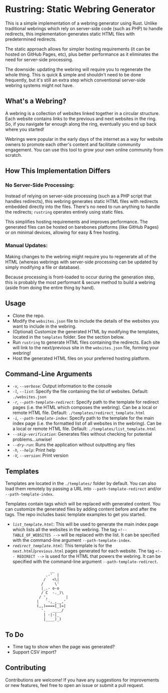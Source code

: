# Rustring: Static Webring Generator

This is a simple implementation of a webring generator using Rust. Unlike traditional webrings which rely on server-side code (such as PHP) to handle redirects, this implementation generates static HTML files with predetermined redirects.

The static approach allows for simpler hosting requirements (it can be hosted on GitHub Pages, etc), plus better performance as it eliminates the need for server-side processing. 

The downside: updating the webring will require you to regenerate the whole thing. This is quick & simple and shouldn't need to be done frequently, but it's still an extra step which conventional server-side webring systems might not have. 

## What's a Webring?

A webring is a collection of websites linked together in a circular structure. Each website contains links to the previous and next websites in the ring. So, if you navigate far enough along the ring, eventually you end up back where you started! 

Webrings were popular in the early days of the internet as a way for website owners to promote each other's content and facilitate community engagement. You can use this tool to grow your own online community from scratch. 

## How This Implementation Differs

### No Server-Side Processing: 

Instead of relying on server-side processing (such as a PHP script that handles redirects), this webring generates static HTML files with redirects embedded directly into the files. There's no need to run anything to handle the redirects; `rustring` operates entirely using static files. 

This simplifies hosting requirements and improves performance. The generated files can be hosted on barebones platforms (like GitHub Pages) or on minimal devices, allowing for easy & free hosting.

### Manual Updates: 

Making changes to the webring might require you to regenerate all of the HTML (whereas webrings with server-side processing can be updated by simply modifying a file or database).

Because processing is front-loaded to occur during the generation step, this is probably the most performant & secure method to build a webring (aside from doing the entire thing by hand). 

## Usage

- Clone the repo.
- Modify the `websites.json` file to include the details of the websites you want to include in the webring.
- (Optional) Customize the generated HTML by modifying the templates, located in the `templates` folder. See the section below. 
- Run `rustring` to generate HTML files containing the redirects. Each site will link to the next/previous site in the `websites.json` file, forming your webring! 
- Host the generated HTML files on your preferred hosting platform. 

## Command-Line Arguments

- *`-v`, `--verbose`*: Output information to the console
- *`-l`, `--list`*: Specify the file containing the list of websites. Default: `./websites.json`
- *`-r`, `--path-template-redirect`*: Specify path to the template for redirect pages (i.e. the HTML which composes the webring). Can be a local or remote HTML file. Default: `./templates/redirect_template.html`
- *`-i`, `--path-template-index`*: Specify path to the template for the main index page (i.e. the formatted list of all websites in the webring). Can be a local or remote HTML file. Default: `./templates/list_template.html`
- *`--skip-verification`*: Generates files without checking for potential problems...unwise!
- *`--dry-run`*: Runs the application without outputting any files
- *`-h`, `--help`*: Print help
- *`-V`, `--version`*: Print version

## Templates

Templates are located in the `./templates/` folder by default. You can also load them remotely by passing a URL into `--path-template-redirect` and/or `--path-template-index`.

Templates contain tags which will be replaced with generated content. You can customize the generated files by adding content before and after the tags. The repo includes basic template examples to get you started. 

- *`list_template.html`*: This will be used to generate the main index page which lists all the websites in the webring. The tag `<!-- TABLE_OF_WEBSITES -->` will be replaced with the list. It can be specified with the command-line argument `--path-template-index`.
- *`redirect_template.html`*: This template is for the `next.html`/`previous.html` pages generated for each website. The tag `<!-- REDIRECT -->` is used for the HTML that powers the webring. It can be specified with the command-line argument `--path-template-redirect`.

```
                    __
                  .-'  |
                 /   <\|
                /     \'
                |_.- o-o
                / C  -._)\
               / ',        |
              |   `-,_,__,'
              (,,)====[_]=|
                '.   ____/
                 | -|-|_
                 |____)_)
```

## To Do 
- Time tag to show when the page was generated?
- Support CSV import?

## Contributing

Contributions are welcome! If you have any suggestions for improvements or new features, feel free to open an issue or submit a pull request.
